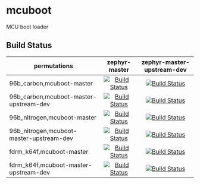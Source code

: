 # mcuboot
MCU boot loader
## Build Status

| permutations | zephyr-master | zephyr-master-upstream-dev |
| --- | :---: | :---: |
| 96b_carbon,mcuboot-master | [![Build Status](http://ci.arm64.io:8080/buildStatus/icon?job=mcuboot/MCUBOOT_SOURCE=mcuboot-master,PLATFORM=96b_carbon,ZEPHYR_SOURCE=zephyr-master)](https://ci.arm64.io/job/mcuboot/MCUBOOT_SOURCE=mcuboot-master,PLATFORM=96b_carbon,ZEPHYR_SOURCE=zephyr-master/) | [![Build Status](http://ci.arm64.io:8080/buildStatus/icon?job=mcuboot/MCUBOOT_SOURCE=mcuboot-master,PLATFORM=96b_carbon,ZEPHYR_SOURCE=zephyr-master-upstream-dev)](https://ci.arm64.io/job/mcuboot/MCUBOOT_SOURCE=mcuboot-master,PLATFORM=96b_carbon,ZEPHYR_SOURCE=zephyr-master-upstream-dev/) |
| 96b_carbon,mcuboot-master-upstream-dev | [![Build Status](http://ci.arm64.io:8080/buildStatus/icon?job=mcuboot/MCUBOOT_SOURCE=mcuboot-master-upstream-dev,PLATFORM=96b_carbon,ZEPHYR_SOURCE=zephyr-master)](https://ci.arm64.io/job/mcuboot/MCUBOOT_SOURCE=mcuboot-master-upstream-dev,PLATFORM=96b_carbon,ZEPHYR_SOURCE=zephyr-master/) | [![Build Status](http://ci.arm64.io:8080/buildStatus/icon?job=mcuboot/MCUBOOT_SOURCE=mcuboot-master-upstream-dev,PLATFORM=96b_carbon,ZEPHYR_SOURCE=zephyr-master-upstream-dev)](https://ci.arm64.io/job/mcuboot/MCUBOOT_SOURCE=mcuboot-master-upstream-dev,PLATFORM=96b_carbon,ZEPHYR_SOURCE=zephyr-master-upstream-dev/) |
| 96b_nitrogen,mcuboot-master | [![Build Status](http://ci.arm64.io:8080/buildStatus/icon?job=mcuboot/MCUBOOT_SOURCE=mcuboot-master,PLATFORM=96b_nitrogen,ZEPHYR_SOURCE=zephyr-master)](https://ci.arm64.io/job/mcuboot/MCUBOOT_SOURCE=mcuboot-master,PLATFORM=96b_nitrogen,ZEPHYR_SOURCE=zephyr-master/) | [![Build Status](http://ci.arm64.io:8080/buildStatus/icon?job=mcuboot/MCUBOOT_SOURCE=mcuboot-master,PLATFORM=96b_nitrogen,ZEPHYR_SOURCE=zephyr-master-upstream-dev)](https://ci.arm64.io/job/mcuboot/MCUBOOT_SOURCE=mcuboot-master,PLATFORM=96b_nitrogen,ZEPHYR_SOURCE=zephyr-master-upstream-dev/) |
| 96b_nitrogen,mcuboot-master-upstream-dev | [![Build Status](http://ci.arm64.io:8080/buildStatus/icon?job=mcuboot/MCUBOOT_SOURCE=mcuboot-master-upstream-dev,PLATFORM=96b_nitrogen,ZEPHYR_SOURCE=zephyr-master)](https://ci.arm64.io/job/mcuboot/MCUBOOT_SOURCE=mcuboot-master-upstream-dev,PLATFORM=96b_nitrogen,ZEPHYR_SOURCE=zephyr-master/) | [![Build Status](http://ci.arm64.io:8080/buildStatus/icon?job=mcuboot/MCUBOOT_SOURCE=mcuboot-master-upstream-dev,PLATFORM=96b_nitrogen,ZEPHYR_SOURCE=zephyr-master-upstream-dev)](https://ci.arm64.io/job/mcuboot/MCUBOOT_SOURCE=mcuboot-master-upstream-dev,PLATFORM=96b_nitrogen,ZEPHYR_SOURCE=zephyr-master-upstream-dev/) |
| fdrm_k64f,mcuboot-master | [![Build Status](http://ci.arm64.io:8080/buildStatus/icon?job=mcuboot/MCUBOOT_SOURCE=mcuboot-master,PLATFORM=frdm_k64f,ZEPHYR_SOURCE=zephyr-master)](https://ci.arm64.io/job/mcuboot/MCUBOOT_SOURCE=mcuboot-master,PLATFORM=frdm_k64f,ZEPHYR_SOURCE=zephyr-master/) | [![Build Status](http://ci.arm64.io:8080/buildStatus/icon?job=mcuboot/MCUBOOT_SOURCE=mcuboot-master,PLATFORM=frdm_k64f,ZEPHYR_SOURCE=zephyr-master-upstream-dev)](https://ci.arm64.io/job/mcuboot/MCUBOOT_SOURCE=mcuboot-master,PLATFORM=frdm_k64f,ZEPHYR_SOURCE=zephyr-master-upstream-dev/) |
| fdrm_k64f,mcuboot-master-upstream-dev | [![Build Status](http://ci.arm64.io:8080/buildStatus/icon?job=mcuboot/MCUBOOT_SOURCE=mcuboot-master-upstream-dev,PLATFORM=frdm_k64f,ZEPHYR_SOURCE=zephyr-master)](https://ci.arm64.io/job/mcuboot/MCUBOOT_SOURCE=mcuboot-master-upstream-dev,PLATFORM=frdm_k64f,ZEPHYR_SOURCE=zephyr-master/) | [![Build Status](http://ci.arm64.io:8080/buildStatus/icon?job=mcuboot/MCUBOOT_SOURCE=mcuboot-master-upstream-dev,PLATFORM=frdm_k64f,ZEPHYR_SOURCE=zephyr-master-upstream-dev)](https://ci.arm64.io/job/mcuboot/MCUBOOT_SOURCE=mcuboot-master-upstream-dev,PLATFORM=frdm_k64f,ZEPHYR_SOURCE=zephyr-master-upstream-dev/) |
